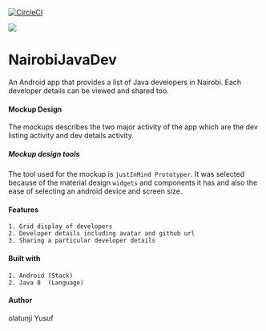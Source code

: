[![CircleCI](https://circleci.com/gh/OlatunjiYso/NairobiJavaDev.svg?style=svg)](https://circleci.com/gh/OlatunjiYso/NairobiJavaDev)

<a href="https://codeclimate.com/github/OlatunjiYso/NairobiJavaDev/maintainability"><img src="https://api.codeclimate.com/v1/badges/f5c7e5b75815173057c1/maintainability" /></a>

# NairobiJavaDev
An Android app that provides a list of Java developers in Nairobi. Each developer details can be viewed and shared too.



#### Mockup Design
The mockups describes the two major activity of the app which are the dev listing activity and dev details activity.

##### Mockup design tools
The tool used for the mockup is `justInMind Prototyper`. It was selected because of the material design `widgets` and components
it has and also the ease of selecting an android device and screen size.

#### Features
```
1. Grid display of developers
2. Developer details including avatar and github url
3. Sharing a particular developer details
```

 #### Built with
```
1. Android (Stack)
2. Java 8  (Language)
```
#### Author
olatunji Yusuf
